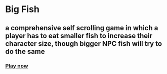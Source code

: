 # Big Fish
## a comprehensive self scrolling game in which a player has to eat smaller fish to increase their character size, though bigger NPC fish will try to do the same
### [Play now](https://hunnyj434.github.io/BigFish/)
